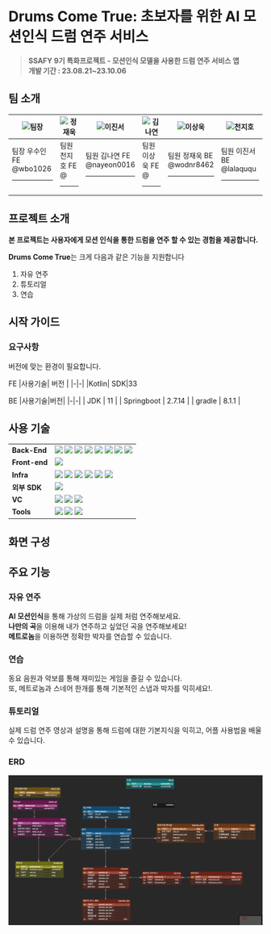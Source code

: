 # Drums Come True: 초보자를 위한 AI 모션인식 드럼 연주 서비스
> **SSAFY 9기 특화프로젝트 - 모션인식 모델을 사용한 드럼 연주 서비스 앱 <br>
개발 기간 : 23.08.21~23.10.06**

## 팀 소개

|![팀장](https://secure.gravatar.com/avatar/4d5b40714cbd62edcde8c9b9f1ad2069?s=80&d=identicon)|![정재욱](https://secure.gravatar.com/avatar/9169f2910f62eee22e3523b967c4488a?s=80&d=identicon)|![이진서](https://secure.gravatar.com/avatar/45843f55cd93f74403a407c238c58f0b?s=80&d=identicon)|![김나연](https://secure.gravatar.com/avatar/64d908094f43b3fb9b889ddb71289c03?s=80&d=identicon)|![이상욱](https://secure.gravatar.com/avatar/d763275dc5f853e080a72c06853ebddd?s=80&d=identicon)|![천지호](https://secure.gravatar.com/avatar/d763275dc5f853e080a72c06853ebddd?s=80&d=identicon)
|-|-|-|-|-|-|
|팀장 우수인 FE<br>@wbo1026<hr>|팀원 천지호 FE<br>@<hr>|팀원 김나연 FE<br>@nayeon0016<hr>|팀원 이상욱 FE<br>@<hr>|팀원 정재욱 BE<br>@wodnr8462<hr>|팀원 이진서 BE<br>@lalaququ<hr>|

## 프로젝트 소개

**본 프로젝트는 사용자에게 모션 인식을 통한 드럼을 연주 할 수 있는 경험을 제공합니다.**

**Drums Come True**는 크게 다음과 같은 기능을 지원합니다
1. 자유 연주
2. 튜토리얼
3. 연습

## 시작 가이드
### 요구사항
버전에 맞는 환경이 필요합니다.

FE
|사용기술| 버전 |
|-|-|
|Kotlin|
 SDK|33


BE
|사용기술|버전|
|-|-|
| JDK | 11 |
| Springboot | 2.7.14 |
| gradle | 8.1.1 |


## 사용 기술
<div align=left>
<table>
    <tr>
        <td><b>Back-End</b></td>
        <td>
            <img src="https://img.shields.io/badge/_-Java-red" />
            <img src="https://img.shields.io/badge/Spring Boot-6DB33F?logo=springboot&logoColor=white">
            <img src="https://img.shields.io/badge/JPA Hibernate-59666C?logo=Hibernate&logoColor=white">
            <img src="https://img.shields.io/badge/Spring Security-6DB33F?logo=springsecurity&logoColor=white">
            <img src="https://img.shields.io/badge/JWT-000000?logo=jsonwebtokens&logoColor=white">
            <img src="https://img.shields.io/badge/_-OAuth-gray" />
            <img src="https://img.shields.io/badge/MySQL-c49a6c?logo=MySQL&logoColor=white" />
            <img src="https://img.shields.io/badge/Redis-a41e11?logo=Redis&logoColor=white" />
        </td>
    </tr>
    <tr>
        <td><b>Front-end</b></td>
        <td>
            <img src="https://img.shields.io/badge/Kotlin-E34F26?logo=Kotlin&logoColor=white" />
        </td>
    </tr>
    <tr>
        <td><b>Infra</b></td>
        <td>
            <img src="https://img.shields.io/badge/Termius-000000?logo=termius&logoColor=white">
            <img src="https://img.shields.io/badge/AWS EC2-FF9900?logo=amazonec2&logoColor=white">
            <img src="https://img.shields.io/badge/Docker-2496ED?logo=docker&logoColor=white">
            <img src="https://img.shields.io/badge/Jenkins-D24939?logo=jenkins&logoColor=white">
            <img src="https://img.shields.io/badge/NGINX-009639?logo=nginx&logoColor=white">
            <img src="https://img.shields.io/badge/amazonS3-7b1d13?logo=amazonS3&logoColor=white">
        </td>
    </tr>
    <tr>
        <td><b>외부 SDK</b></td>
        <td>
            <img src="https://img.shields.io/badge/_-ML_Kit-black" />
        </td>
    </tr>
    <tr>
    <tr>
        <td><b>VC</b></td>
        <td>
            <img src="https://img.shields.io/badge/Git-F05032?logo=git&logoColor=white">
            <img src="https://img.shields.io/badge/GitLab-FC6D26?logo=gitlab&logoColor=white">
            <img src="https://img.shields.io/badge/Figma-F24E1E?logo=figma&logoColor=white">
        </td>
    </tr>
    <tr>
        <td><b>Tools</b></td>
        <td>
            <img src="https://img.shields.io/badge/Jira Software-0052CC?logo=jirasoftware&logoColor=white">
            <img src="https://img.shields.io/badge/Mattermost-0058CC?logo=mattermost&logoColor=white">
            <img src="https://img.shields.io/badge/Notion-000000?logo=notion&logoColor=white">
        </td>
    </tr>
</table>
</div>

## 화면 구성











## 주요 기능
### 자유 연주
**AI 모션인식**을 통해 가상의 드럼을 실제 처럼 연주해보세요. <br>
**나만의 곡**을 이용해 내가 연주하고 싶었던 곡을 연주해보세요!
<br>
**메트로놈**을 이용하면 정확한 박자를 연습할 수 있습니다.<br>

### 연습
동요 음원과 악보를 통해 재미있는 게임을 즐길 수 있습니다.<br>
또, 메트로놈과 스네어 한개를 통해 기본적인 스냅과 박자를 익히세요!.<br>



### 튜토리얼
실제 드럼 연주 영상과 설명을 통해 드럼에 대한 기본지식을 익히고, 어플 사용법을 배울 수 있습니다.<br>

### ERD
![ERD](./erd.PNG)

